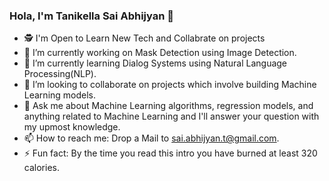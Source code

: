 ### Hola, I'm Tanikella Sai Abhijyan 👋

- 🕵️ I'm Open to Learn New Tech and Collabrate on projects
- 🔭 I’m currently working on Mask Detection using Image Detection.
- 🌱 I’m currently learning Dialog Systems using Natural Language Processing(NLP).
- 👯 I’m looking to collaborate on projects which involve building Machine Learning models.
- 💬 Ask me about Machine Learning algorithms, regression models, and anything related to Machine Learning and I'll answer your question with my upmost knowledge.
- 📫 How to reach me: Drop a Mail to sai.abhijyan.t@gmail.com.
- ⚡ Fun fact: By the time you read this intro you have burned at least 320 calories.

